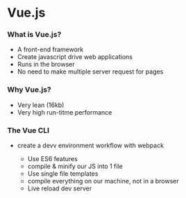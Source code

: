 # Vue.js

### What is Vue.js?

- A front-end framework
- Create javascript drive web applications
- Runs in the browser
- No need to make multiple server request for pages



### Why Vue.js?

- Very lean (16kb)
- Very high run-titme performance



### The Vue CLI
- create a devv environment workflow with webpack

    - Use ES6 features
    - compile & minify our JS into 1 file
    - Use single file templates
    - compile everything on our machine, not in a browser
    - Live reload dev server